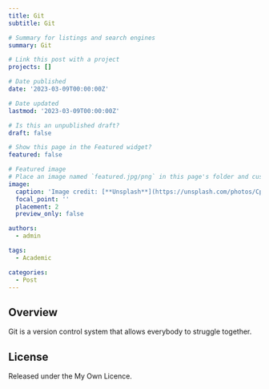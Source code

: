 ```yaml
---
title: Git
subtitle: Git

# Summary for listings and search engines
summary: Git

# Link this post with a project
projects: []

# Date published
date: '2023-03-09T00:00:00Z'

# Date updated
lastmod: '2023-03-09T00:00:00Z'

# Is this an unpublished draft?
draft: false

# Show this page in the Featured widget?
featured: false

# Featured image
# Place an image named `featured.jpg/png` in this page's folder and customize its options here.
image:
  caption: 'Image credit: [**Unsplash**](https://unsplash.com/photos/CpkOjOcXdUY)'
  focal_point: ''
  placement: 2
  preview_only: false

authors:
  - admin

tags:
  - Academic

categories:
  - Post
---
```


## Overview

Git is a version control system that allows everybody to struggle together.

## License

Released under the My Own Licence.
